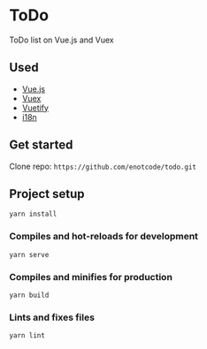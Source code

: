 # ToDo

ToDo list on Vue.js and Vuex

## Used

+ [Vue.js](https://github.com/vuejs/vue)
+ [Vuex](https://github.com/vuejs/vuex)
+ [Vuetify](https://github.com/vuetifyjs/vuetify)
+ [i18n](https://github.com/kazupon/vue-i18n)

## Get started

Clone repo: `https://github.com/enotcode/todo.git`

## Project setup
```
yarn install
```

### Compiles and hot-reloads for development
```
yarn serve
```

### Compiles and minifies for production
```
yarn build
```

### Lints and fixes files
```
yarn lint
```
